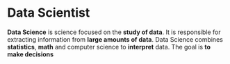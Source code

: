 # Data Scientist

**Data Science** is science focused on the **study of data**. It is responsible for extracting information from **large amounts of data**. Data Science combines **statistics**, **math** and computer science to **interpret** data. The goal is **to make decisions**
